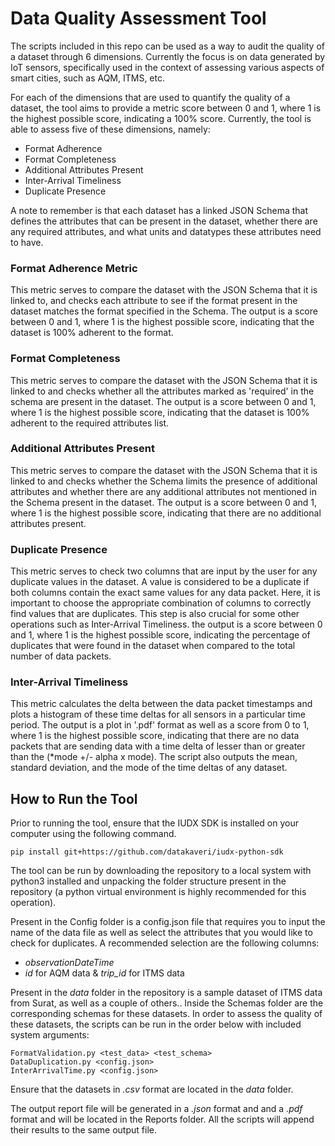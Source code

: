# Data Quality Assessment Tool

The scripts included in this repo can be used as a way to audit the quality of a dataset through 6 dimensions. Currently the focus is on data generated by IoT sensors, specifically used in the context of assessing various aspects of smart cities, such as AQM, ITMS, etc.

For each of the dimensions that are used to quantify the quality of a dataset, the tool aims to provide a metric score between 0 and 1, where 1 is the highest possible score, indicating a 100% score.
Currently, the tool is able to assess five of these dimensions, namely:

- Format Adherence
- Format Completeness
- Additional Attributes Present
- Inter-Arrival Timeliness
- Duplicate Presence

A note to remember is that each dataset has a linked JSON Schema that defines the attributes that can be present in the dataset, whether there are any required attributes, and what units and datatypes these attributes need to have.

### Format Adherence Metric

This metric serves to compare the dataset with the JSON Schema that it is linked to, and checks each attribute to see if the format present in the dataset matches the format specified in the Schema. The output is a score between 0 and 1, where 1 is the highest possible score, indicating that the dataset is 100% adherent to the format.

### Format Completeness

This metric serves to compare the dataset with the JSON Schema that it is linked to and checks whether all the attributes marked as 'required' in the schema are present in the dataset. The output is a score between 0 and 1, where 1 is the highest possible score, indicating that the dataset is 100% adherent to the required attributes list.

### Additional Attributes Present

This metric serves to compare the dataset with the JSON Schema that it is linked to and checks whether the Schema limits the presence of additional attributes and whether there are any additional attributes not mentioned in the Schema present in the dataset. The output is a score between 0 and 1, where 1 is the highest possible score, indicating that there are no additional attributes present.

### Duplicate Presence

This metric serves to check two columns that are input by the user for any duplicate values in the dataset. A value is considered to be a duplicate if both columns contain the exact same values for any data packet. Here, it is important to choose the appropriate combination of columns to correctly find values that are duplicates. This step is also crucial for some other operations such as Inter-Arrival Timeliness. the output is a score between 0 and 1, where 1 is the highest possible score, indicating the percentage of duplicates that were found in the dataset when compared to the total number of data packets.

### Inter-Arrival Timeliness

This metric calculates the delta between the data packet timestamps and plots a histogram of these time deltas for all sensors in a particular time period. The output is a plot in '.pdf' format as well as a score from 0 to 1, where 1 is the highest possible score, indicating that there are no data packets that are sending data with a time delta of lesser than or greater than the (*mode +/- alpha x mode). The script also outputs the mean, standard deviation, and the mode of the time deltas of any dataset.

## How to Run the Tool

Prior to running the tool, ensure that the IUDX SDK is installed on your computer using the following command.

```console
pip install git+https://github.com/datakaveri/iudx-python-sdk
```

The tool can be run by downloading the repository to a local system with python3 installed and unpacking the folder structure present in the repository (a python virtual environment is highly recommended for this operation).

Present in the Config folder is a config.json file that requires you to input the name of the data file as well as select the attributes that you would like to check for duplicates. A recommended selection are the following columns: 
- *observationDateTime*
- *id* for AQM data & *trip_id* for ITMS data

Present in the *data* folder in the repository is a sample dataset of ITMS data from Surat, as well as a couple of others.. Inside the Schemas folder are the corresponding schemas for these datasets. In order to assess the quality of these datasets, the scripts can be run in the order below with included system arguments:

```console
FormatValidation.py <test_data> <test_schema>
DataDuplication.py <config.json>
InterArrivalTime.py <config.json>
```

Ensure that the datasets in *.csv* format are located in the *data* folder.

The output report file will be generated in a *.json* format and and a *.pdf* format and will be located in the Reports folder. All the scripts will append their results to the same output file.
